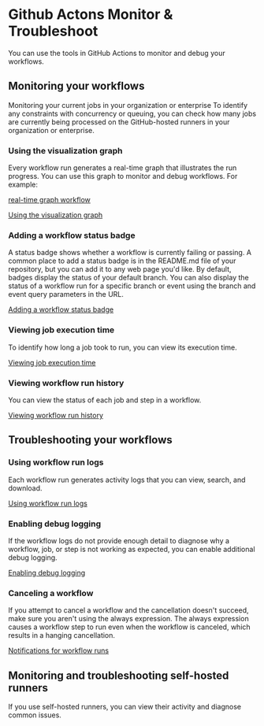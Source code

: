 # Github Actons Monitor & Troubleshoot

You can use the tools in GitHub Actions to monitor and debug your workflows.

## Monitoring your workflows

Monitoring your current jobs in your organization or enterprise
To identify any constraints with concurrency or queuing, you can check how many jobs are currently being processed on the GitHub-hosted runners in your organization or enterprise.

### Using the visualization graph

Every workflow run generates a real-time graph that illustrates the run progress. You can use this graph to monitor and debug workflows. For example:

[real-time graph workflow](https://docs.github.com/assets/cb-63715/mw-1440/images/help/actions/workflow-graph.webp)

[Using the visualization graph ](https://docs.github.com/en/actions/monitoring-and-troubleshooting-workflows/using-the-visualization-graph)

### Adding a workflow status badge

A status badge shows whether a workflow is currently failing or passing. A common place to add a status badge is in the README.md file of your repository, but you can add it to any web page you'd like. By default, badges display the status of your default branch. You can also display the status of a workflow run for a specific branch or event using the branch and event query parameters in the URL.

[Adding a workflow status badge](https://docs.github.com/en/actions/monitoring-and-troubleshooting-workflows/adding-a-workflow-status-badge)

### Viewing job execution time

To identify how long a job took to run, you can view its execution time.

[Viewing job execution time](https://docs.github.com/en/actions/monitoring-and-troubleshooting-workflows/viewing-job-execution-time)

### Viewing workflow run history

You can view the status of each job and step in a workflow.

[Viewing workflow run history](https://docs.github.com/en/actions/monitoring-and-troubleshooting-workflows/viewing-workflow-run-history)

## Troubleshooting your workflows

### Using workflow run logs

Each workflow run generates activity logs that you can view, search, and download.

[Using workflow run logs](https://docs.github.com/en/actions/monitoring-and-troubleshooting-workflows/using-workflow-run-logs)

### Enabling debug logging

If the workflow logs do not provide enough detail to diagnose why a workflow, job, or step is not working as expected, you can enable additional debug logging.

[Enabling debug logging](https://docs.github.com/en/actions/monitoring-and-troubleshooting-workflows/enabling-debug-logging)

### Canceling a workflow

If you attempt to cancel a workflow and the cancellation doesn't succeed, make sure you aren't using the always expression. The always expression causes a workflow step to run even when the workflow is canceled, which results in a hanging cancellation.

[Notifications for workflow runs](https://docs.github.com/en/actions/monitoring-and-troubleshooting-workflows/notifications-for-workflow-runs)

## Monitoring and troubleshooting self-hosted runners

If you use self-hosted runners, you can view their activity and diagnose common issues.
